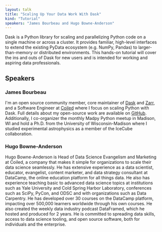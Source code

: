 ```yaml
---
layout: talk
title: "Scaling Up Your Data Work With Dask"
kind: "Tutorial"
speakers: "James Bourbeau and Hugo Bowne-Anderson"
---
```


Dask is a Python library for scaling and parallelizing Python code on a single machine or across a cluster. It provides familiar, high-level interfaces to extend the existing PyData ecosystem (e.g. NumPy, Pandas) to larger-than-memory or distributed environments. This hands-on tutorial will cover the ins and outs of Dask for new users and is intended for working and aspiring data professionals.

## Speakers

### James Bourbeau

I'm an open source community member, core maintainer of [Dask](https://dask.org/) and [Zarr](https://zarr.readthedocs.io/en/stable/), and a Software Engineer at [Coiled](https://coiled.io/) where I focus on scaling Python with Dask. Full details about my open-source work are available on [GitHub](https://github.com/jrbourbeau/). Additionally, I co-organizer the monthly Madpy Python meetup in Madison, WI and hold a Ph.D. from the University of Wisconsin-Madison where I studied experimental astrophysics as a member of the IceCube collaboration.

### Hugo Bowne-Anderson

Hugo Bowne-Anderson is Head of Data Science Evangelism and Marketing at Coiled, a company that makes it simple for organizations to scale their data science seamlessly. He has extensive experience as a data scientist, educator, evangelist, content marketer, and data strategy consultant at DataCamp, the online education platform for all things data. He also has experience teaching basic to advanced data science topics at institutions such as Yale University and Cold Spring Harbor Laboratory, conferences such as SciPy, PyCon, and ODSC and with organizations such as Data Carpentry. He has developed over 30 courses on the DataCamp platform, impacting over 500,000 learners worldwide through his own courses. He also created the weekly data industry podcast DataFramed, which he hosted and produced for 2 years. He is committed to spreading data skills, access to data science tooling, and open source software, both for individuals and the enterprise.

